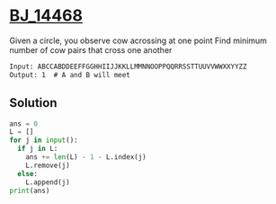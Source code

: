 # [BJ_14468](https://acmicpc.net/problem/14468)

Given a circle, you observe cow acrossing at one point
Find minimum number of cow pairs that cross one another

```txt
Input: ABCCABDDEEFFGGHHIIJJKKLLMMNNOOPPQQRRSSTTUUVVWWXXYYZZ
Output: 1  # A and B will meet
```

## Solution

```py
ans = 0
L = []
for j in input():
  if j in L:
    ans += len(L) - 1 - L.index(j)
    L.remove(j)
  else:
    L.append(j)
print(ans)
```
